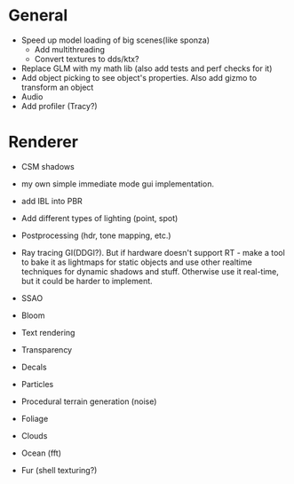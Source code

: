 # General
* Speed up model loading of big scenes(like sponza)
	- Add multithreading
	- Convert textures to dds/ktx?
* Replace GLM with my math lib (also add tests and perf checks for it)
* Add object picking to see object's properties. Also add gizmo to transform an object
* Audio
* Add profiler (Tracy?)

# Renderer
* CSM shadows
* my own simple immediate mode gui implementation.
* add IBL into PBR
* Add different types of lighting (point, spot)
* Postprocessing (hdr, tone mapping, etc.)
* Ray tracing GI(DDGI?). But if hardware doesn't support RT - make a tool to bake it as lightmaps for static objects and use other realtime techniques for dynamic shadows and stuff. Otherwise use it real-time, but it could be harder to implement.
* SSAO
* Bloom
* Text rendering

* Transparency
* Decals
* Particles
* Procedural terrain generation (noise)

* Foliage
* Clouds
* Ocean (fft)
* Fur (shell texturing?)
